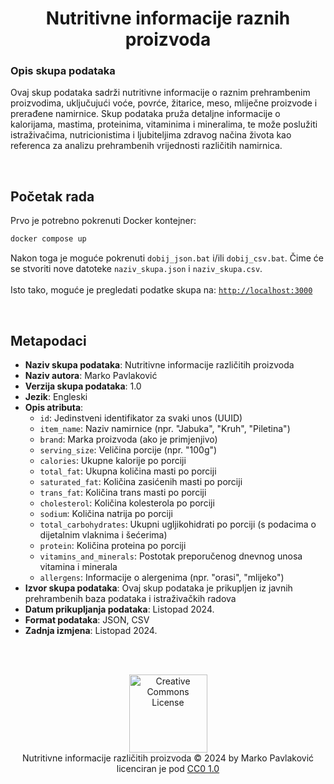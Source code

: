 <h1 align="center">Nutritivne informacije raznih proizvoda</h1>

### Opis skupa podataka

Ovaj skup podataka sadrži nutritivne informacije o raznim prehrambenim proizvodima, uključujući voće, povrće, žitarice, meso, mliječne proizvode i prerađene namirnice. Skup podataka pruža detaljne informacije o kalorijama, mastima, proteinima, vitaminima i mineralima, te može poslužiti istraživačima, nutricionistima i ljubiteljima zdravog načina života kao referenca za analizu prehrambenih vrijednosti različitih namirnica.

<br>

## Početak rada

Prvo je potrebno pokrenuti Docker kontejner:

```bash
docker compose up
```

Nakon toga je moguće pokrenuti `dobij_json.bat` i/ili `dobij_csv.bat`. Čime će se stvoriti nove datoteke `naziv_skupa.json` i `naziv_skupa.csv`.
<br><br>
Isto tako, moguće je pregledati podatke skupa na: <a href="http://localhost:3000" target="_blank">`http://localhost:3000`</a>

<br>

## Metapodaci

- **Naziv skupa podataka**: Nutritivne informacije različitih proizvoda
- **Naziv autora**: Marko Pavlaković
- **Verzija skupa podataka**: 1.0
- **Jezik**: Engleski
- **Opis atributa**:
  - `id`: Jedinstveni identifikator za svaki unos (UUID)
  - `item_name`: Naziv namirnice (npr. "Jabuka", "Kruh", "Piletina")
  - `brand`: Marka proizvoda (ako je primjenjivo)
  - `serving_size`: Veličina porcije (npr. "100g")
  - `calories`: Ukupne kalorije po porciji
  - `total_fat`: Ukupna količina masti po porciji
  - `saturated_fat`: Količina zasićenih masti po porciji
  - `trans_fat`: Količina trans masti po porciji
  - `cholesterol`: Količina kolesterola po porciji
  - `sodium`: Količina natrija po porciji
  - `total_carbohydrates`: Ukupni ugljikohidrati po porciji (s podacima o dijetalnim vlaknima i šećerima)
  - `protein`: Količina proteina po porciji
  - `vitamins_and_minerals`: Postotak preporučenog dnevnog unosa vitamina i minerala
  - `allergens`: Informacije o alergenima (npr. "orasi", "mlijeko")
- **Izvor skupa podataka**: Ovaj skup podataka je prikupljen iz javnih prehrambenih baza podataka i istraživačkih radova
- **Datum prikupljanja podataka**: Listopad 2024.
- **Format podataka**: JSON, CSV
- **Zadnja izmjena**: Listopad 2024.

<br>
<br>

<p align="center">
  <a rel="license" href="https://creativecommons.org/publicdomain/zero/1.0/">
  <img alt="Creative Commons License" style="border-width:0; width: 125px;" src="https://mirrors.creativecommons.org/presskit/buttons/88x31/png/cc-zero.png" />
</a><br />
Nutritivne informacije različitih proizvoda © 2024 by Marko Pavlaković licenciran je pod
<a rel="license" href="https://creativecommons.org/publicdomain/zero/1.0/?ref=chooser-v1">
  CC0 1.0
</a>
</p>

